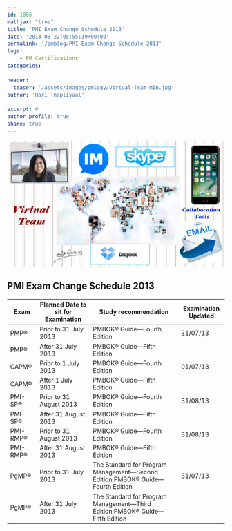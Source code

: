 ```yaml
---
id: 1006   
mathjax: "true"
title: 'PMI Exam Change Schedule 2013'
date: '2013-08-22T05:55:39+00:00'
permalink: '/pmblog/PMI-Exam-Change-Schedule-2013'
tags: 
    - PM Certifications
categories:

header:
  teaser: '/assets/images/pmlogy/Virtual-Team-min.jpg'
author: 'Hari Thapliyaal'

excerpt: #
author_profile: true
share: true
---
```

![](/assets/images/pmlogy/Virtual-Team-min.jpg)   

## PMI Exam Change Schedule 2013

Exam | Planned Date to sit for Examination | Study recommendation | Examination Updated
--- | --- | --- | ---
PMP® | Prior to 31 July 2013 | PMBOK® Guide—Fourth Edition | 31/07/13
PMP® | After 31 July 2013 | PMBOK® Guide—Fifth Edition |  
CAPM® | Prior to 1 July 2013 | PMBOK® Guide—Fourth Edition | 01/07/13
CAPM® | After 1 July 2013 | PMBOK® Guide—Fifth Edition |  
PMI-SP® | Prior to 31 August 2013 | PMBOK® Guide—Fourth Edition | 31/08/13
PMI-SP® | After 31 August 2013 | PMBOK® Guide—Fifth Edition |  
PMI-RMP® | Prior to 31 August 2013 | PMBOK® Guide—Fourth Edition | 31/08/13
PMI-RMP® | After 31 August 2013 | PMBOK® Guide—Fifth Edition |  
PgMP® | Prior to 31 July 2013 | The Standard for Program Management—Second Edition;PMBOK® Guide—Fourth Edition | 31/07/13
PgMP® | After 31 July 2013 | The Standard for Program Management—Third Edition;PMBOK® Guide—Fifth Edition | 